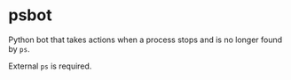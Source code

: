 # psbot
Python bot that takes actions when a process stops and is no longer found by `ps`.

External `ps` is required.
